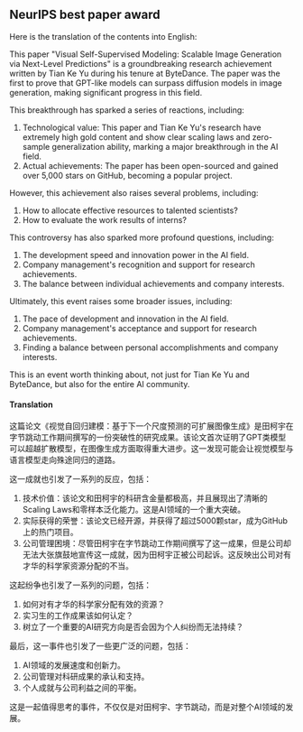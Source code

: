 ## NeurIPS best paper award

Here is the translation of the contents into English:

<document>This paper "Visual Self-Supervised Modeling: Scalable Image Generation via Next-Level Predictions" is a groundbreaking research achievement written by Tian Ke Yu during his tenure at ByteDance. The paper was the first to prove that GPT-like models can surpass diffusion models in image generation, making significant progress in this field.

This breakthrough has sparked a series of reactions, including:

1. Technological value: This paper and Tian Ke Yu's research have extremely high gold content and show clear scaling laws and zero-sample generalization ability, marking a major breakthrough in the AI field.
2. Actual achievements: The paper has been open-sourced and gained over 5,000 stars on GitHub, becoming a popular project.

However, this achievement also raises several problems, including:

1. How to allocate effective resources to talented scientists?
2. How to evaluate the work results of interns?

This controversy has also sparked more profound questions, including:

1. The development speed and innovation power in the AI field.
2. Company management's recognition and support for research achievements.
3. The balance between individual achievements and company interests.

Ultimately, this event raises some broader issues, including:

1. The pace of development and innovation in the AI field.
2. Company management's acceptance and support for research achievements.
3. Finding a balance between personal accomplishments and company interests.

This is an event worth thinking about, not just for Tian Ke Yu and ByteDance, but also for the entire AI community.</document>

#### Translation 

这篇论文《视觉自回归建模：基于下一个尺度预测的可扩展图像生成》是田柯宇在字节跳动工作期间撰写的一份突破性的研究成果。该论文首次证明了GPT类模型可以超越扩散模型，在图像生成方面取得重大进步。这一发现可能会让视觉模型与语言模型走向殊途同归的道路。

这一成就也引发了一系列的反应，包括：

1. 技术价值：该论文和田柯宇的科研含金量都极高，并且展现出了清晰的Scaling Laws和零样本泛化能力。这是AI领域的一个重大突破。
2. 实际获得的荣誉：该论文已经开源，并获得了超过5000颗star，成为GitHub上的热门项目。
3. 公司管理困境：尽管田柯宇在字节跳动工作期间撰写了这一成果，但是公司却无法大张旗鼓地宣传这一成就，因为田柯宇正被公司起诉。这反映出公司对有才华的科学家资源分配的不当。

这起纷争也引发了一系列的问题，包括：

1. 如何对有才华的科学家分配有效的资源？
2. 实习生的工作成果该如何认定？
3. 树立了一个重要的AI研究方向是否会因为个人纠纷而无法持续？

最后，这一事件也引发了一些更广泛的问题，包括：

1. AI领域的发展速度和创新力。
2. 公司管理对科研成果的承认和支持。
3. 个人成就与公司利益之间的平衡。

这是一起值得思考的事件，不仅仅是对田柯宇、字节跳动，而是对整个AI领域的发展。